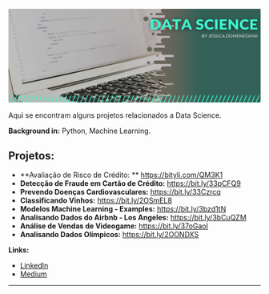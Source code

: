 <p align="center">
  <img src="banner1.png" >
</p>

Aqui se encontram alguns projetos relacionados a Data Science.

**Background in:** Python, Machine Learning.

## Projetos:

* **Avaliação de Risco de Crédito: ** https://bityli.com/QM3K1
* **Detecção de Fraude em Cartão de Crédito:** https://bit.ly/33pCFQ9
* **Prevendo Doenças Cardiovasculares:** https://bit.ly/33Czrcq
* **Classificando Vinhos:** https://bit.ly/2OSmEL8
* **Modelos Machine Learning - Examples:** https://bit.ly/3bzd1tN
* **Analisando Dados do Airbnb - Los Angeles:** https://bit.ly/3bCuQZM
* **Análise de Vendas de Videogame:** https://bit.ly/37oGaoI
* **Analisando Dados Olímpicos:**  https://bit.ly/2OONDXS


**Links:**
* [LinkedIn](https://www.linkedin.com/in/jdomeneghini)
* [Medium](https://www.medium.com/@jdomeneghini)

---
